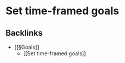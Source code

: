 # Set time-framed goals

## Backlinks
* [[§Goals]]
	* [[Set time-framed goals]]

<!-- {BearID:348F4FED-3FC1-434A-9C65-FE5EA628E597-16464-00003B847467060F} -->
